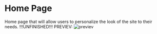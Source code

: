 # Home Page

Home page that will allow users to personalize the look of the site to their needs.
!!!UNFINISHED!!!
PREVIEV:
![previev](https://github.com/Whiter22/Home_Page/assets/106194707/b4a0d782-a542-4ab1-9090-2b6fb0c512a2)
